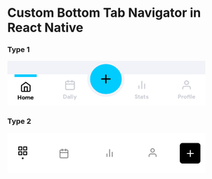 # Custom Bottom Tab Navigator in React Native

### Type 1

<img src="assets/bottomtab.png" width="451" height="102"/>

### Type 2

![tabNav](assets/btt.png)
